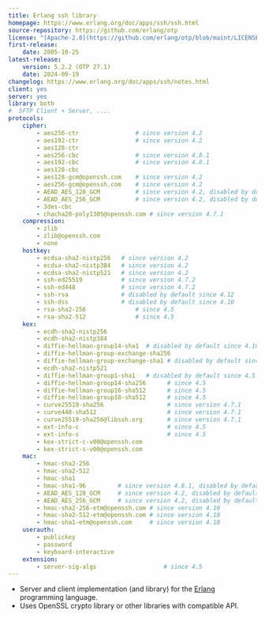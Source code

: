 ```yaml
---
title: Erlang ssh library
homepage: https://www.erlang.org/doc/apps/ssh/ssh.html
source-repository: https://github.com/erlang/otp
license: "[Apache-2.0](https://github.com/erlang/otp/blob/maint/LICENSE.txt)"
first-release:
    date: 2005-10-25
latest-release:
    version: 5.2.2 (OTP 27.1)
    date: 2024-09-19
changelog: https://www.erlang.org/doc/apps/ssh/notes.html
client: yes
server: yes
library: both
#  SFTP Client + Server, ....
protocols:
    cipher:
        - aes256-ctr                # since version 4.2
        - aes192-ctr                # since version 4.2
        - aes128-ctr
        - aes256-cbc                # since version 4.8.1
        - aes192-cbc                # since version 4.8.1
        - aes128-cbc
        - aes128-gcm@openssh.com    # since version 4.2
        - aes256-gcm@openssh.com    # since version 4.2
        - AEAD_AES_128_GCM          # since version 4.2, disabled by default
        - AEAD_AES_256_GCM          # since version 4.2, disabled by default
        - 3des-cbc
        - chacha20-poly1305@openssh.com # since version 4.7.1
    compression:
        - zlib
        - zlib@openssh.com
        - none
    hostkey:
        - ecdsa-sha2-nistp256   # since version 4.2
        - ecdsa-sha2-nistp384   # since version 4.2
        - ecdsa-sha2-nistp521   # since version 4.2
        - ssh-ed25519           # since version 4.7.2
        - ssh-ed448             # since version 4.7.2
        - ssh-rsa               # disabled by default since 4.12
        - ssh-dss               # disabled by default since 4.10
        - rsa-sha2-256              # since 4.5
        - rsa-sha2-512              # since 4.5
    kex:
        - ecdh-sha2-nistp256
        - ecdh-sha2-nistp384
        - diffie-hellman-group14-sha1  # disabled by default since 4.10
        - diffie-hellman-group-exchange-sha256
        - diffie-hellman-group-exchange-sha1 # disabled by default since 4.10
        - ecdh-sha2-nistp521
        - diffie-hellman-group1-sha1   # disabled by default since 4.5
        - diffie-hellman-group14-sha256      # since 4.5
        - diffie-hellman-group16-sha512      # since 4.5
        - diffie-hellman-group18-sha512      # since 4.5
        - curve25519-sha256                  # since version 4.7.1
        - curve448-sha512                    # since version 4.7.1
        - curve25519-sha256@libssh.org       # since version 4.7.1
        - ext-info-c                         # since 4.5
        - ext-info-s                         # since 4.5
        - kex-strict-c-v00@openssh.com
        - kex-strict-s-v00@openssh.com
    mac:
        - hmac-sha2-256
        - hmac-sha2-512
        - hmac-sha1
        - hmac-sha1-96         # since version 4.8.1, disabled by default
        - AEAD_AES_128_GCM     # since version 4.2, disabled by default
        - AEAD_AES_256_GCM     # since version 4.2, disabled by default
        - hmac-sha2-256-etm@openssh.com # since version 4.10
        - hmac-sha2-512-etm@openssh.com # since version 4.10
        - hmac-sha1-etm@openssh.com     # since version 4.10
    userauth:
        - publickey
        - password
        - keyboard-interactive
    extension:
        - server-sig-algs                   # since 4.5
---
```

* Server and client implementation (and library) for the 
  [Erlang](http://www.erlang.org/) programming language.
* Uses OpenSSL crypto library or other libraries with compatible API.
